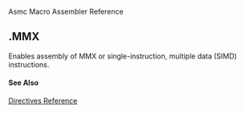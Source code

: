 Asmc Macro Assembler Reference

## .MMX

Enables assembly of MMX or single-instruction, multiple data (SIMD) instructions.

#### See Also

[Directives Reference](readme.md)
